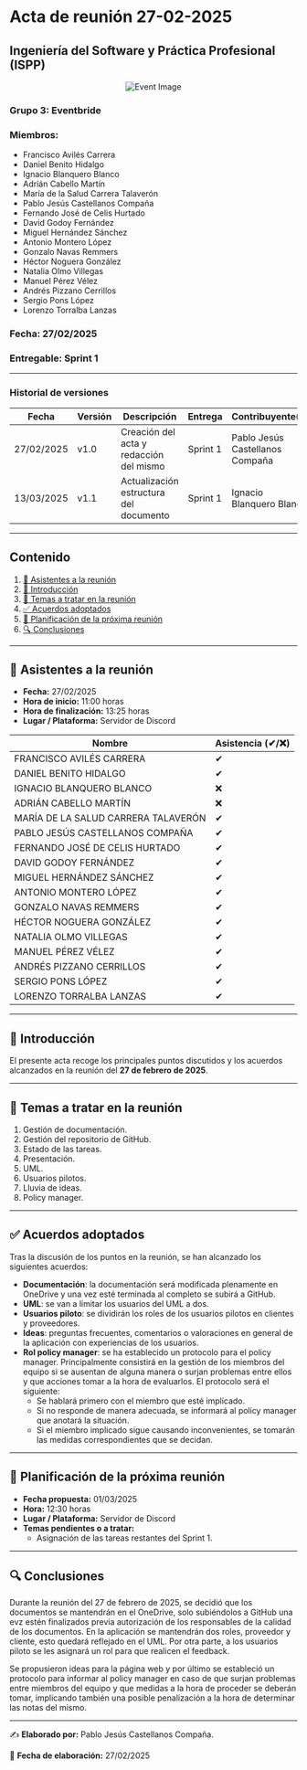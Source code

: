 # Acta de reunión 27-02-2025
## Ingeniería del Software y Práctica Profesional (ISPP)
<center><img src="https://iili.io/3BcQ3YJ.md.png" alt="Event Image"></img></center>

### Grupo 3: Eventbride

### Miembros:
- Francisco Avilés Carrera
- Daniel Benito Hidalgo
- Ignacio Blanquero Blanco
- Adrián Cabello Martín
- María de la Salud Carrera Talaverón
- Pablo Jesús Castellanos Compaña
- Fernando José de Celis Hurtado
- David Godoy Fernández
- Miguel Hernández Sánchez
- Antonio Montero López
- Gonzalo Navas Remmers
- Héctor Noguera González
- Natalia Olmo Villegas
- Manuel Pérez Vélez
- Andrés Pizzano Cerrillos
- Sergio Pons López
- Lorenzo Torralba Lanzas

### Fecha: 27/02/2025
### Entregable: Sprint 1

---

### Historial de versiones

| Fecha      | Versión | Descripción                                | Entrega  | Contribuyente(s)                    |
|------------|---------|--------------------------------------------|----------|-------------------------------------|
| 27/02/2025 | v1.0    | Creación del acta y redacción del mismo | Sprint 1 | Pablo Jesús Castellanos Compaña |
| 13/03/2025 | v1.1   | Actualización estructura del documento | Sprint 1 | Ignacio Blanquero Blanco |

---

## Contenido
1. [👥 Asistentes a la reunión](#asistentes)
2. [📝 Introducción](#intro)
3. [📌 Temas a tratar en la reunión](#temas-a-tratar)
4. [✅ Acuerdos adoptados](#acuerdos-adoptados)
5. [📅 Planificación de la próxima reunión](#proxima-reunion)
6. [🔍 Conclusiones](#conclusiones)

---

<div id='asistentes'></div>

## 👥 Asistentes a la reunión
- **Fecha:** 27/02/2025  
- **Hora de inicio:** 11:00 horas 
- **Hora de finalización:** 13:25 horas
- **Lugar / Plataforma:** Servidor de Discord 

| Nombre | Asistencia (✔/❌) |
|--------|-------------------|
| FRANCISCO AVILÉS CARRERA | ✔ |
| DANIEL BENITO HIDALGO | ✔ |
| IGNACIO BLANQUERO BLANCO | ❌ |
| ADRIÁN CABELLO MARTÍN | ❌ |
| MARÍA DE LA SALUD CARRERA TALAVERÓN | ✔ |
| PABLO JESÚS CASTELLANOS COMPAÑA | ✔ |
| FERNANDO JOSÉ DE CELIS HURTADO | ✔ |
| DAVID GODOY FERNÁNDEZ | ✔ |
| MIGUEL HERNÁNDEZ SÁNCHEZ | ✔ |
| ANTONIO MONTERO LÓPEZ | ✔ |
| GONZALO NAVAS REMMERS | ✔ |
| HÉCTOR NOGUERA GONZÁLEZ | ✔ |
| NATALIA OLMO VILLEGAS | ✔ |
| MANUEL PÉREZ VÉLEZ | ✔ |
| ANDRÉS PIZZANO CERRILLOS | ✔ |
| SERGIO PONS LÓPEZ | ✔ |
| LORENZO TORRALBA LANZAS | ✔ |

---

<div id='intro'></div>

## 📝 Introducción

El presente acta recoge los principales puntos discutidos y los acuerdos alcanzados en la reunión del **27 de febrero de 2025**.

---

<div id='temas-a-tratar'></div>

## 📌 Temas a tratar en la reunión
1. Gestión de documentación.
2. Gestión del repositorio de GitHub.
3. Estado de las tareas.
4. Presentación.
5. UML.
6. Usuarios pilotos.
7. Lluvia de ideas.
8. Policy manager.

---

<div id='acuerdos-adoptados'></div>

## ✅ Acuerdos adoptados
Tras la discusión de los puntos en la reunión, se han alcanzado los siguientes acuerdos:

- **Documentación**: la documentación será modificada plenamente en OneDrive y una vez esté terminada al completo se subirá a GitHub.
- **UML**: se van a limitar los usuarios del UML  a dos.
- **Usuarios piloto**: se dividirán los roles de los usuarios pilotos en clientes y proveedores.
- **Ideas**: preguntas frecuentes, comentarios o valoraciones en general de la aplicación con experiencias de los usuarios.
- **Rol policy manager**: se ha establecido un protocolo para el policy manager. Principalmente consistirá en la gestión de los miembros del equipo si se ausentan de alguna manera o surjan problemas entre ellos y que acciones tomar a la hora de evaluarlos. El protocolo será el siguiente:
    - Se hablará primero con el miembro que esté implicado.
  - Si no responde de manera adecuada, se informará al policy manager que anotará la situación.
  - Si el miembro implicado sigue causando inconvenientes, se tomarán las medidas correspondientes que se decidan.

---

<div id='proxima-reunion'></div>

## 📅 Planificación de la próxima reunión
- **Fecha propuesta:** 01/03/2025
- **Hora:** 12:30 horas
- **Lugar / Plataforma:** Servidor de Discord 
- **Temas pendientes o a tratar:**  
  - Asignación de las tareas restantes del Sprint 1.

---

<div id='conclusiones'></div>

## 🔍 Conclusiones

Durante la reunión del 27 de febrero de 2025, se decidió que los documentos se mantendrán en el OneDrive, solo subiéndolos a GitHub una evz estén finalizados previa autorización de los responsables de la calidad de los documentos. En la aplicación se mantendrán dos roles, proveedor y cliente, esto quedará reflejado en el UML. Por otra parte, a los usuarios piloto se les asignará un rol para que realicen el feedback.

Se propusieron ideas para la página web y por último se estableció un protocolo para informar al policy manager en caso de que surjan problemas entre miembros del equipo y que medidas a la hora de proceder se deberán tomar, implicando también una posible penalización a la hora de determinar las notas del mismo.

---

✍️ **Elaborado por:** Pablo Jesús Castellanos Compaña.

📅 **Fecha de elaboración:** 27/02/2025
